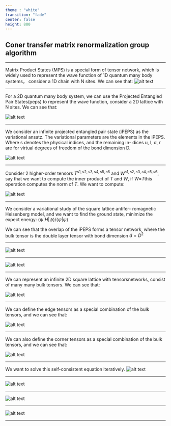 ```yaml
---
theme : "white"
transition: "fade"
center: false
height: 800
---
```

<style>
    .reveal h1, .reveal h2, .reveal h3, .reveal h4, .reveal h5 {
                  text-transform: none;
		  }
    .reveal p {
        text-align: left;
    }
    .reveal ul {
        display: block;
    }
    .reveal ol {
        display: block;
    }
    .reveal p:has(> img){
        text-align: center;
    }
    h3 {
        border-bottom: 2px solid yellow;
        padding: 10px;
    }
</style>


## Coner transfer matrix renormalization group algorithm

---

Matrix Product States (MPS) is a special form of tensor network, which is widely used to represent the wave function of 1D quantum many body systems， consider a 1D chain with N sites. We can see that:
![alt text](image-15.png)

---

For a 2D quantum many body system, we can use the Projected Entangled Pair States(peps) to represent the wave function, consider a 2D lattice with N sites. We can see that:

![alt text](image-14.png)

---

We consider an infinite projected entangled pair state (iPEPS) as the variational ansatz. The variational parameters are the elements in the iPEPS. Where s denotes the physical indices, and the remaining in- dices u, l, d, r are for virtual degrees of freedom of the bond dimension D. 

![alt text](image-13.png)

---

Consider 2 higher-order tensors $T^{s1,s2,s3,s4,s5,s6}$ and $W^{s1, s2, s3, s4, s5, s6}$, say that we want to compute the inner product of $T$ and $W$, if $W$=$T$this operation computes the norm of $T$. We want to compute:

![alt text](image-24.png)

---

We consider a variational study of the square lattice antifer- romagnetic Heisenberg model, and we want to find the ground state, minimize the expect energy: $\langle\psi|H|\psi\rangle/\langle\psi|\psi\rangle$ 

We can see that the overlap of the iPEPS forms a tensor network, where the bulk tensor is the double layer tensor with bond dimension $d = D^2$

---

![alt text](image-16.png)

---

![alt text](image-23.png)

---

We can represent an infinite 2D square lattice with tensorsnetworks, consist of many many bulk tensors. We can see that:

![alt text](image-17.png)

---

We can define the edge tensors as a special combination of the bulk tensors, and we can see that:

![alt text](image-18.png)

---

We can also define the corner tensors as a special combination of the bulk tensors, and we can see that:

![alt text](image-19.png)

---

We want to solve this self-consistent equation iteratively.
![alt text](image-27.png)

---

![alt text](image-22.png)

---

![alt text](image-23.png)

---

![alt text](image-25.png)

---



























































